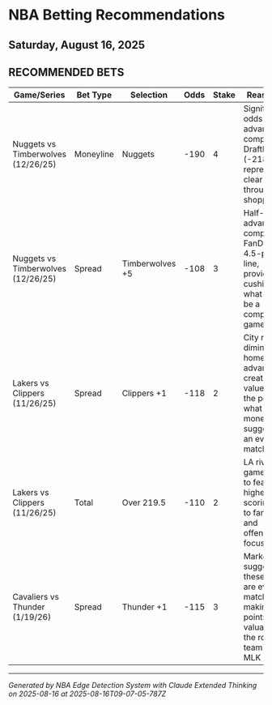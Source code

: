 # NBA Betting Recommendations
## Saturday, August 16, 2025

## RECOMMENDED BETS
| Game/Series | Bet Type | Selection | Odds | Stake | Reasoning |
|-------------|----------|-----------|------|-------|-----------|
| Nuggets vs Timberwolves (12/26/25) | Moneyline | Nuggets | -190 | 4 | Significant odds advantage compared to DraftKings (-218), representing clear value through line shopping |
| Nuggets vs Timberwolves (12/26/25) | Spread | Timberwolves +5 | -108 | 3 | Half-point advantage compared to FanDuel's 4.5-point line, providing cushion in what could be a competitive game |
| Lakers vs Clippers (11/26/25) | Spread | Clippers +1 | -118 | 2 | City rivalry diminishes home court advantage, creating value with the points in what the moneyline suggests is an even matchup |
| Lakers vs Clippers (11/26/25) | Total | Over 219.5 | -110 | 2 | LA rivalry games tend to feature higher scoring due to familiarity and offensive focus |
| Cavaliers vs Thunder (1/19/26) | Spread | Thunder +1 | -115 | 3 | Market suggests these teams are evenly matched, making the points valuable for the road team on MLK Day |

---
*Generated by NBA Edge Detection System with Claude Extended Thinking on 2025-08-16 at 2025-08-16T09-07-05-787Z*
